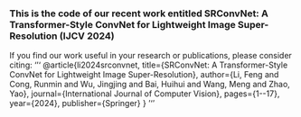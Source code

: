 ### This is the code of our recent work entitled SRConvNet: A Transformer-Style ConvNet for Lightweight Image Super-Resolution (IJCV 2024)

If you find our work useful in your research or publications, please consider citing:
‘’‘
@article{li2024srconvnet,
  title={SRConvNet: A Transformer-Style ConvNet for Lightweight Image Super-Resolution},
  author={Li, Feng and Cong, Runmin and Wu, Jingjing and Bai, Huihui and Wang, Meng and Zhao, Yao},
  journal={International Journal of Computer Vision},
  pages={1--17},
  year={2024},
  publisher={Springer}
}
’‘’
